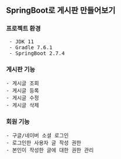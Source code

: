 ## SpringBoot로 게시판 만들어보기

### 프로젝트 환경

<pre>
 - JDK 11
 - Gradle 7.6.1
 - SpringBoot 2.7.4
</pre>

### 게시판 기능

<pre>
- 게시글 조회
- 게시글 등록
- 게시글 수정
- 게시글 삭제
</pre>

### 회원 기능

<pre>
- 구글/네이버 소셜 로그인
- 로그인한 사용자 글 작성 권한
- 본인이 작성한 글에 대한 권한 관리
</pre>